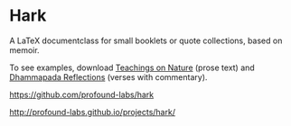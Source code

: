 
# Hark

A LaTeX documentclass for small booklets or quote collections, based on memoir.

To see examples, download [Teachings on Nature](https://bitbucket.org/ratanagiri/teachings-on-nature/downloads) (prose text) and [Dhammapada Reflections](https://bitbucket.org/ratanagiri/dhp-refl-vol-2/downloads) (verses with commentary).

https://github.com/profound-labs/hark

http://profound-labs.github.io/projects/hark/

